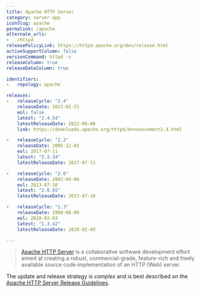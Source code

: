```yaml
---
title: Apache HTTP Server
category: server-app
iconSlug: apache
permalink: /apache
alternate_urls:
-   /httpd
releasePolicyLink: https://httpd.apache.org/dev/release.html
activeSupportColumn: false
versionCommand: httpd -v
releaseColumn: true
releaseDateColumn: true

identifiers:
-   repology: apache

releases:
-   releaseCycle: "2.4"
    releaseDate: 2012-02-21
    eol: false
    latest: "2.4.54"
    latestReleaseDate: 2022-06-08
    link: https://downloads.apache.org/httpd/Announcement2.4.html

-   releaseCycle: "2.2"
    releaseDate: 2005-12-01
    eol: 2017-07-11
    latest: "2.2.34"
    latestReleaseDate: 2017-07-11

-   releaseCycle: "2.0"
    releaseDate: 2002-04-06
    eol: 2013-07-10
    latest: "2.0.65"
    latestReleaseDate: 2013-07-10

-   releaseCycle: "1.3"
    releaseDate: 1998-06-06
    eol: 2010-02-03
    latest: "1.3.42"
    latestReleaseDate: 2010-02-03

---
```


> [Apache HTTP Server](https://httpd.apache.org/) is a collaborative software development effort
> aimed at creating a robust, commercial-grade, feature-rich and freely available source code
> implementation of an HTTP (Web) server.

The update and release strategy is _complex_ and is best described on the
[Apache HTTP Server Release Guidelines](https://httpd.apache.org/dev/release.html).
